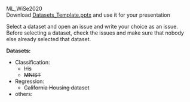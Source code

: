 ML_WiSe2020  
Download [Datasets_Template.pptx](Datasets_Template.pptx) and use it for your presentation  

Select a dataset and open an issue and write your choice as an issue.
Before selecting a dataset, check the issues and make sure that nobody else already selected that dataset.

**Datasets:**
- Classification:
    - ~~Iris~~
    - ~~MNIST~~
- Regression:
    - ~~California Housing dataset~~ 
- others:
